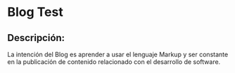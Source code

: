 # Blog Test

## Descripción:

La intención del Blog es aprender a usar el lenguaje Markup y ser constante en la publicación de contenido relacionado con el desarrollo de software.
